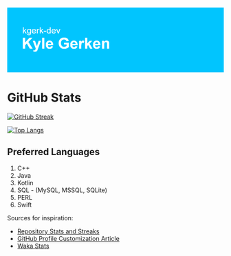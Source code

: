 ![ReadMe Header](https://github.com/kgerk-dev/kgerk-dev/blob/main/Images/header.png)

# GitHub Stats
[![GitHub Streak](http://github-readme-streak-stats.herokuapp.com?user=kgerk-dev&theme=github-dark-blue&hide_border=true)](https://git.io/streak-stats)

[![Top Langs](https://github-readme-stats.vercel.app/api/top-langs/?username=kgerk-dev&langs_count=5&count_private=true&show_icons=true&theme=dracula)](https://github.com/anuraghazra/github-readme-stats)

## Preferred Languages

1. C++
2. Java
3. Kotlin
4. SQL - (MySQL, MSSQL, SQLite)
5. PERL
6. Swift

Sources for inspiration:
- [Repository Stats and Streaks](https://github.com/anuraghazra/github-readme-stats)
- [GitHub Profile Customization Article](https://dev.to/supritha/how-to-have-an-awesome-github-profile-1969)
- [Waka Stats](https://wakatime.com/@kgerkdev)
